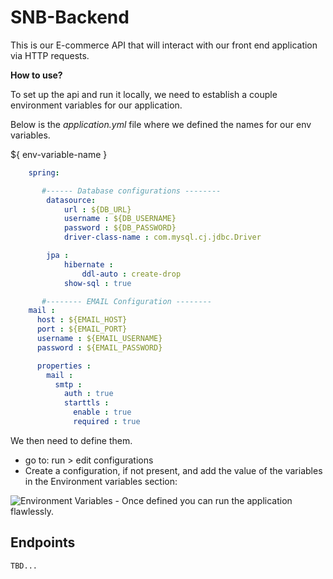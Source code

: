 # SNB-Backend
This is our E-commerce API that will interact with our front end application via HTTP requests.

**How to use?**

To set up the api and run it locally, we need to establish a couple environment variables for our application.

Below is the *application.yml* file where we defined the names for our env variables. 

${ env-variable-name }

```yml
    spring:

       #------ Database configurations --------
        datasource:
            url : ${DB_URL}
            username : ${DB_USERNAME}
            password : ${DB_PASSWORD}
            driver-class-name : com.mysql.cj.jdbc.Driver

        jpa :
            hibernate :
                ddl-auto : create-drop 
            show-sql : true

       #-------- EMAIL Configuration --------
    mail :
      host : ${EMAIL_HOST}
      port : ${EMAIL_PORT}
      username : ${EMAIL_USERNAME}
      password : ${EMAIL_PASSWORD}

      properties :
        mail :
          smtp :
            auth : true
            starttls :
              enable : true
              required : true

```
We then need to define them.
- go to: run > edit configurations
- Create a configuration, if not present, and add the value of the variables in the Environment variables section:
<img src="https://i.imgur.com/rTpQrf0.gif" alt="Environment Variables"/>
- Once defined you can run the application flawlessly.

## Endpoints
    TBD...

